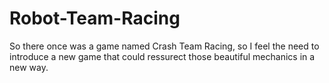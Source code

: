 # Robot-Team-Racing
So there once was a game named Crash Team Racing, so I feel the need to introduce a new game that could ressurect those beautiful mechanics in a new way.

